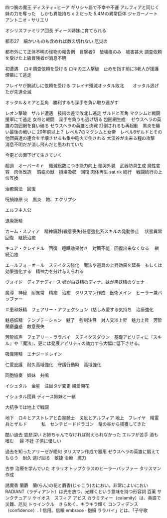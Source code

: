 四つ腕の魔王 ディスティ=ヒーア ギリシャ語で不幸や不運
アルフィアと同じく妹の力を奪った　しかも異能持ちｘ２だった
5.4Ｍの異常巨体
ジャガーノート
アントニオ・サリエリ



オシリスファミリア団長
ディース姉妹に育てられる

都市27　細かいものも含めれば数え切れない
厄災の


都市外にて正体不明の怪物の報告例　目撃者0　破壊痕のみ　被害甚大
調査依頼を受けた上級冒険者が消息不明


初遭遇　
ロキ調査依頼を受ける
ロキの三人撃破　止めを指す前に3老人が援護　煙幕にて逃走



フレイヤが腕試しに依頼を受ける
フレイヤ殲滅オッタル敗北　　オッタル逃げたが先達全滅



オッタル＆ミアと互角　勝利するも深手を負い取り逃がす

レオン撃破　ザルド遭遇　技術の差で敗北し逃走
ザルドと互角
マクシムと戦闘　援軍にて逃走
女帝と戦闘　深手を負うも逃げ切る
包囲網生成　
ゼウスヘラの英雄の包囲網を食い破る
ゼウスヘラの英雄と決戦
打倒されるも再起動　黒炎を纏い最後の戦いに
20年前以上？
レベル7のマクシムと女帝　レベル6ザルドとその他団員達の連合を半壊させるも集中砲火で倒される
大渓谷が出来る程の攻撃　消息不明だが消し飛んだと思われていた




今更どの面下げて生きていく

超過　オーバーキｒ　殲滅総数につき能力向上
慟哭外装　武器防具生成
魔性変容　肉体改造　
瑕疵の獣　損壊吸収　回復 肉体再生
sat rik 続行　戦闘続行の上位互換　
　


治癒魔法　回復

呪禍燎原  火　黒炎　蝕、エクリプシ




エルフ主人公

退廃妖精

カーム・スフィア　精神鎮静(戦意喪失)任意強化系スキルの発動停止　 状態異常回復　継続治癒

キュア・クレイドル　回復　睡眠効果付き　対策不能　回復出来なくなる 　継続治癒

エールフォーオール　ステイタス強化　魔法や道具の上昇効果を延長　もしくは効果強化する　精神力を分け与えられる　

ヴォイド　ディアナディース
姉が白妖精のディナ。妹が黒妖精のヴェナ



魔導　神秘　耐異常　精癒　治癒　タリスマン作成　医術メイン　ヒーラー兼バッファー　



＃恵和妖精　フェアリー・アフェクション（慈しみ愛する気持ち　治療強化

魅惑妖精　テンプテーション　魅了　強制注目　対人交渉上昇　魅力上昇　芳酔蘭麝蠱惑　敵意喪失

芳酔妖声　フェアリー・ララバイ　ステイタスダウン　基礎アビリティに『スキル』や『魔法』、更には発展アビリティの効力すら大幅に低下させる。

吸魔隆精　エナジードレイン

仁愛庇護　耐久高域強化　守護行動時　高域強化

同胞協奏　姉妹　共鳴
　

イシュタル　金星　注目タゲ変更 親愛開花


イシュタル団員
ディース姉妹と一緒

大抗争では地上で戦闘

地下　ロキとアストレアと白黒騎士　災厄とアルフィア
地上　フレイヤ　精霊兵とザルド
　　　私　センチピードドラゴン　竜の谷から捕獲してきた　

酷い過去
慈悲深い
お姉ちゃんでなければ耐えられなかった
エルフが苦手
酒も嗜む　
婦
不妊
子供に優しい

過去を知ったアリーゼが絶句
タリスマン作成で器用
ゼウスヘラの英雄に鍛えてもらう　耐久
逃げ回る　敏捷
治療　魔力

古参
治療を学んでいた
オラリオトップクラスのヒーラーバッファー
タリスマン作成





誘魔香
蘭麝　蘭(らん)の花と麝香(じゃこう)のにおい。非常によいにおい
RADIANT（ラディアント）は光を放つ、光輝くという意味を持つ形容詞
百薬
サンクチュアリ
ケイオス　スフィア
アビス
カラミティー（calamity）は、英語で災難、厄災
トゥインクル　きらめく、キラキラ輝く
コンフィデンス（confidence）. 1 信用。信頼
embrace · 抱擁
ララバイ」とは、「子守歌

